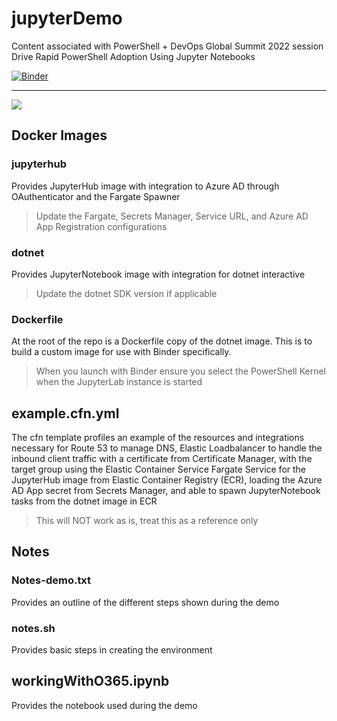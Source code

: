 # jupyterDemo
Content associated with PowerShell + DevOps Global Summit 2022 session Drive Rapid PowerShell Adoption Using Jupyter Notebooks

[![Binder](https://mybinder.org/badge_logo.svg)](https://mybinder.org/v2/gh/Snozzberries/jupyterDemo/HEAD)

--------------

![](https://github.com/Snozzberries/jupyterDemo/blob/main/demo.gif)

## Docker Images

### jupyterhub

Provides JupyterHub image with integration to Azure AD through OAuthenticator and the Fargate Spawner

> Update the Fargate, Secrets Manager, Service URL, and Azure AD App Registration configurations

### dotnet

Provides JupyterNotebook image with integration for dotnet interactive

> Update the dotnet SDK version if applicable

### Dockerfile

At the root of the repo is a Dockerfile copy of the dotnet image. This is to build a custom image for use with Binder specifically.

> When you launch with Binder ensure you select the PowerShell Kernel when the JupyterLab instance is started

## example.cfn.yml

The cfn template profiles an example of the resources and integrations necessary for Route 53 to manage DNS, Elastic Loadbalancer to handle the inbound client traffic with a certificate from Certificate Manager, with the target group using the Elastic Container Service Fargate Service for the JupyterHub image from Elastic Container Registry (ECR), loading the Azure AD App secret from Secrets Manager, and able to spawn JupyterNotebook tasks from the dotnet image in ECR

> This will NOT work as is, treat this as a reference only

## Notes

### Notes-demo.txt

Provides an outline of the different steps shown during the demo

### notes.sh

Provides basic steps in creating the environment

## workingWithO365.ipynb

Provides the notebook used during the demo
